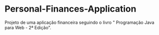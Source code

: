 # Personal-Finances-Application
Projeto de uma aplicação financeira seguindo o livro " Programação Java para Web - 2ª Edição".
